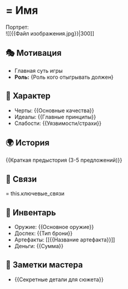 
# = Имя
Портрет:  
![[{{Файл изображения.jpg}}|300]]  
## 🎭 Мотивация
- Главная суть игры
- **Роль:** {Роль кого отыгрывать должен}

## 📜 Характер
- Черты: {{Основные качества}}
- Идеалы: {{Главные принципы}}
- Слабости: {{Уязвимости/страхи}}

## 🌍 История
{{Краткая предыстория (3-5 предложений)}}

## 🤝 Связи
= this.ключевые_связи

## 🎒 Инвентарь
- Оружие: {{Основное оружие}}
- Доспех: {{Тип брони}}
- Артефакты: [[{{Название артефакта}}]]
- Деньги: {{Сумма}}

## 📝 Заметки мастера
- {{Секретные детали для сюжета}}